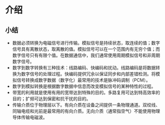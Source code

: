 # 介绍

## 小结
- 数据必须转换为电磁信号进行传输。模拟信号是持续状态，取连续的值；数字信号具有离散状态，取离散的值。模拟信号可以在一个范围内有无穷个值；而数字信号只有有限个值。在数据通信中，我们通常使用周期模拟信号和非周期数字信号。
- 数字到数字转换有三种技术：线路编码、快编码和扰动。线路编码是将数据转换为数字信号的处理过程。快编码提供冗余以保证同步和内部差错检测。将模拟信号转换成数字数据（数字化）最常用的技术是脉冲码调制（PCM）。
- 数字到模拟转换是根据数字数据中信息而改变模拟信号的某种特性的过程。
- 带宽的利用就是使用有用的宽带达到特殊的目的。多路复用可达到特高效率的目的；扩频可达到保密和抗干扰的目的。
- 传输介质位于物理层以下。有向介质在设备之间提供一条物理通道。双绞线、同轴电缆和光前是最常用的有向介质。无向介质（通常指空气）不能使用物理导体传输电磁波。